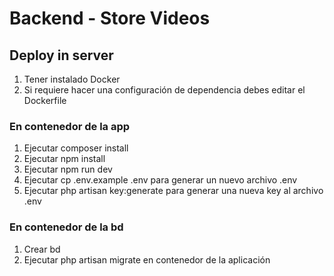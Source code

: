 # Backend - Store Videos

## Deploy in server

1. Tener instalado Docker
2. Si requiere hacer una configuración de dependencia debes editar el Dockerfile

### En contenedor de la app
1. Ejecutar composer install
2. Ejecutar npm install
3. Ejecutar npm run dev
4. Ejecutar cp .env.example .env para generar un nuevo archivo .env 
5. Ejecutar php artisan key:generate para generar una nueva key al archivo .env

### En contenedor de la bd
1. Crear bd
2. Ejecutar php artisan migrate en contenedor de la aplicación 

